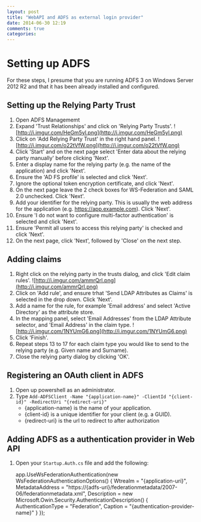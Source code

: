 ```yaml
---
layout: post
title: "WebAPI and ADFS as external login provider"
date: 2014-06-30 12:19
comments: true
categories: 
---
```


# Setting up ADFS

For these steps, I presume that you are running ADFS 3 on Windows Server 2012 R2 and that it has been already installed and configured.

## Setting up the Relying Party Trust

1. Open ADFS Managememt
2. Expand 'Trust Relationships' and click on 'Relying Party Trusts'. ![http://i.imgur.com/HeGm5yl.png](http://i.imgur.com/HeGm5yl.png)
3. Click on 'Add Relying Party Trust' in the right hand panel. ![http://i.imgur.com/o22tVfW.png](http://i.imgur.com/o22tVfW.png)
4. Click 'Start' and on the next page select 'Enter data about the relying party manually' before clicking 'Next'.
5. Enter a display name for the relying party (e.g. the name of the application) and click 'Next'.
6. Ensure the 'AD FS profile' is selected and click 'Next'.
7. Ignore the optional token encryption certificate, and click 'Next'.
8. On the next page leave the 2 check boxes for WS-Federation and SAML 2.0 unchecked. Click 'Next'.
9. Add your identifier for the relying party. This is usually the web address for the application (e.g. https://app.example.com). Click 'Next'.
10. Ensure 'I do not want to configure multi-factor authentication' is selected and click 'Next'.
11. Ensure 'Permit all users to access this relying party' is checked and click 'Next'.
12. On the next page, click 'Next', followed by 'Close' on the next step.

## Adding claims

1. Right click on the relying party in the trusts dialog, and click 'Edit claim rules'. ![http://i.imgur.com/ammrQrI.png](http://i.imgur.com/ammrQrI.png)
2. Click on 'Add rule', and ensure trhat 'Send LDAP Attributes as Claims' is selected in the drop down. Click 'Next'.
3. Add a name for the rule, for example 'Email address' and select 'Active Directory' as the attribute store.
4. In the mapping panel, select 'Email Addresses' from the LDAP Attribute selector, and 'Email Address' in the claim type. ![http://i.imgur.com/1NYUmG6.png](http://i.imgur.com/1NYUmG6.png)
5. Click 'Finish'.
6. Repeat steps 13 to 17 for each claim type you would like to send to the relying party (e.g. Given name and Surname).
7. Close the relying party dialog by clicking 'OK'.

## Registering an OAuth client in ADFS

1. Open up powershell as an administrator.
2. Type `Add-ADFSClient -Name "{application-name}" -ClientId "{client-id}" -RedirectUri "{redirect-uri}"`
    * {application-name} is the name of your application.
    * {client-id} is a unique identifier for your client (e.g. a GUID).
    * {redirect-uri} is the url to redirect to after authorization

## Adding ADFS as a authentication provider in Web API

1. Open your `Startup.Auth.cs` file and add the following:

    app.UseWsFederationAuthentication(new WsFederationAuthenticationOptions()
    {
        Wtrealm = "{application-uri}",
        MetadataAddress = "https://{adfs-uri}/federationmetadata/2007-06/federationmetadata.xml",
        Description = new Microsoft.Owin.Security.AuthenticationDescription()
        {
            AuthenticationType = "Federation",
            Caption = "{authentication-provider-name}"
        }
    });
